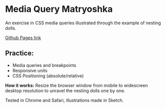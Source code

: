 # Media Query Matryoshka

An exercise in CSS media queries illustrated through the example of nesting dolls.

[Github Pages link](https://anabrd.github.io/media-query-matryoshka/)

## Practice:

- Media queries and breakpoints
- Responsive units
- CSS Positioning (absolute/relative)

**How it works:** Resize the browser window from mobile to widescreen desktop resolution to unravel the nesting dolls one by one.

Tested in Chrome and Safari, illustrations made in Sketch.
